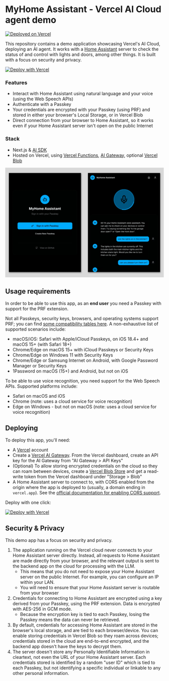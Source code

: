 # MyHome Assistant - Vercel AI Cloud agent demo

[![Deployed on Vercel](https://img.shields.io/badge/Deployed%20on-Vercel-black?style=for-the-badge&logo=vercel)](https://myhome-app.vercel.app/)

This repository contains a demo application showcasing Vercel's AI Cloud, deploying an AI agent. It works with a [Home Assistant](https://www.home-assistant.io/) server to check the status of and control with lights and doors, among other things. It is built with a focus on security and privacy.

[![Deploy with Vercel](https://vercel.com/button)](https://vercel.com/new/clone?repository-url=https%3A%2F%2Fgithub.com%2Fvercel-saleseng%2Fmyhome-app&env=AI_GATEWAY_API_KEY,NEXT_PUBLIC_CLOUD_STORAGE,BLOB_BASE_URL,BLOB_READ_WRITE_TOKEN&envDescription=See%20project's%20README&envLink=https%3A%2F%2Fgithub.com%2Fvercel-saleseng%2Fmyhome-app&project-name=myhome-app&repository-name=myhome-app)

### Features

- Interact with Home Assistant using natural language and your voice (using the Web Speech APIs)
- Authenticate with a Passkey
- Your credentials are encrypted with your Passkey (using PRF) and stored in either your browser's Local Storage, or in Vercel Blob
- Direct connection from your browser to Home Assistant, so it works even if your Home Assistant server isn't open on the public Internet

### Stack

- Next.js & [AI SDK](https://ai-sdk.dev/)
- Hosted on Vercel, using [Vercel Functions](https://vercel.com/docs/functions), [AI Gateway](https://vercel.com/docs/ai-gateway), optional [Vercel Blob](https://vercel.com/docs/vercel-blob)

![Screenshot of the application, showing the authentication window (using Passkey) and the chatbot checking the status of lights inside the home](./screenshot.webp)

## Usage requirements

In order to be able to use this app, as an **end user** you need a Passkey with support for the PRF extension.

Not all Passkeys, security keys, browsers, and operating systems support PRF; you can find [some compatibility tables here](https://www.corbado.com/blog/passkeys-prf-webauthn). A non-exhaustive list of supported scenarios include:

- macOS/iOS: Safari with Apple/iCloud Passkeys, on iOS 18.4+ and macOS 15+ (with Safari 18+)
- Chrome/Edge on macOS 15+ with iCloud Passkeys or Security Keys
- Chrome/Edge on Windows 11 with Security Keys
- Chrome/Edge or Samsung Internet on Android, with Google Password Manager or Security Keys
- 1Password on macOS (15+) and Android, but not on iOS

To be able to use voice recognition, you need support for the Web Speech APIs. Supported platforms include:

- Safari on macOS and iOS
- Chrome (note: uses a cloud service for voice recognition)
- Edge on Windows - but not on macOS (note: uses a cloud service for voice recognition)

## Deploying

To deploy this app, you'll need:

- A [Vercel](https://vercel.com/) account
- Create a [Vercel AI Gateway](https://vercel.com/docs/ai-gateway). From the Vercel dashboard, create an API key for the AI Gateway from "AI Gateway > API Keys"
- (Optional) To allow storing encrypted credentials on the cloud so they can roam between devices, create a [Vercel Blob Store](https://vercel.com/docs/vercel-blob) and get a read-write token from the Vercel dashboard under "Storage > Blob"
- A Home Assistant server to connect to, with CORS enabled from the origin where the app is deployed to (usually, a domain ending in `vercel.app`). See the [official documentation for enabling CORS support](https://www.home-assistant.io/integrations/http/#cors_allowed_origins).

Deploy with one click:

[![Deploy with Vercel](https://vercel.com/button)](https://vercel.com/new/clone?repository-url=https%3A%2F%2Fgithub.com%2Fvercel%2Fnext.js%2Ftree%2Fcanary%2Fexamples%2Fhello-world&env=AI_GATEWAY_API_KEY,NEXT_PUBLIC_CLOUD_STORAGE,BLOB_BASE_URL,BLOB_READ_WRITE_TOKEN&envDescription=See%20project's%20README&envLink=https%3A%2F%2Fgithub.com%2Fvercel-saleseng%2Fmyhome-app&project-name=myhome-app&repository-name=myhome-app)

## Security & Privacy

This demo app has a focus on security and privacy.

1. The application running on the Vercel cloud never connects to your Home Assistant server directly. Instead, all requests to Home Assistant are made directly from your browser, and the relevant output is sent to the backend app on the cloud for processing with the LLM.
    - This means that you do not need to expose your Home Assistant server on the public Internet. For example, you can configure an IP within your LAN.
    - You will need to ensure that your Home Assistant server is routable from your browser
2. Credentials for connecting to Home Assistant are encrypted using a key derived from your Passkey, using the PRF extension. Data is encrypted with AES-256 in GCM mode.
    - Because the encryption key is tied to each Passkey, losing the Passkey means the data can never be retrieved.
3. By default, credentials for accessing Home Assistant are stored in the browser's local storage, and are tied to each browser/device. You can enable storing credentials in Vercel Blob so they roam across devices; credentials stored in the cloud are end-to-end encrypted, and the backend app doesn't have the keys to decrypt them.
4. The server doesn't store any Personally Identifiable Information in cleartext, not even the URL of your Home Assistant server. Each credentials stored is identified by a random "user ID" which is tied to each Passkey, but not identifying a specific individual or linkable to any other personal information.
